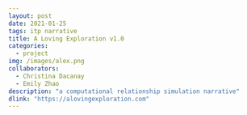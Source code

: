 ```yaml
---
layout: post
date: 2021-01-25
tags: itp narrative
title: A Loving Exploration v1.0
categories:
  - project
img: /images/alex.png
collaborators:
  - Christina Dacanay
  - Emily Zhao
description: "a computational relationship simulation narrative"
dlink: "https://alovingexploration.com"
---
```


